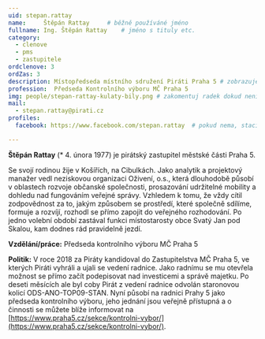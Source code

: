 ```yaml
---
uid: stepan.rattay
name:     Štěpán Rattay  	# běžně používáné jméno
fullname: Ing. Štěpán Rattay  	# jméno s tituly etc.
category:
  - clenove
  - pms
  - zastupitele
ordclenove: 3
ordZas: 3
description: Místopředseda místního sdružení Piráti Praha 5 # zobrazuje se v lide
profession:  Předseda Kontrolního výboru MČ Praha 5
img: people/stepan-rattay-kulaty-bily.png # zakomentuj radek dokud není fotka
mail:
  - stepan.rattay@pirati.cz
profiles:
  facebook: https://www.facebook.com/stepan.rattay  # pokud nema, staci smazat tuto radku

---
```


**Štěpán Rattay** (* 4. února 1977) je pirátský zastupitel městské části Praha 5.

Se svojí rodinou žije v Košířích, na Cibulkách. Jako analytik a projektový manažer vedl neziskovou organizaci Oživení, o.s., která dlouhodobě působí v oblastech rozvoje občanské společnosti, prosazování udržitelné mobility a dohledu nad fungováním veřejné správy. Vzhledem k tomu, že vždy cítil zodpovědnost za to, jakým způsobem se prostředí, které společně sdílíme, formuje a rozvíjí, rozhodl se přímo zapojit do veřejného rozhodování. Po jedno volební období zastával funkci místostarosty obce Svatý Jan pod Skalou, kam dodnes rád pravidelně jezdí.

**Vzdělání/práce:** Předseda kontrolního výboru MČ Praha 5

**Politik:** V roce 2018 za Piráty kandidoval do Zastupitelstva MČ Praha 5, ve kterých Piráti vyhráli a ujali se vedení radnice. Jako radnímu se mu otevřela možnost se přímo začít podepisovat nad investicemi a správě majetku. Po deseti měsících ale byl coby Pirát z vedení radnice odvolán staronovou kolicí ODS-ANO-TOP09-STAN. Nyní působí na radnici Prahy 5 jako předseda kontrolního výboru, jeho jednání jsou veřejně přístupná a o činnosti se můžete blíže informovat na [https://www.praha5.cz/sekce/kontrolni-vybor/](https://www.praha5.cz/sekce/kontrolni-vybor/).
